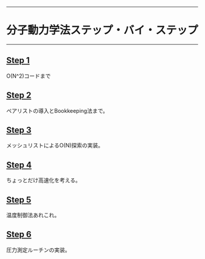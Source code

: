 ------------------------------------------------------------------------
# 分子動力学法ステップ・バイ・ステップ
------------------------------------------------------------------------

## [Step 1](step1)

O(N^2)コードまで

## [Step 2](step2)

ペアリストの導入とBookkeeping法まで。

## [Step 3](step3)

メッシュリストによるO(N)探索の実装。

## [Step 4](step4)

ちょっとだけ高速化を考える。

## [Step 5](step5)

温度制御法あれこれ。

## [Step 6](step6)

圧力測定ルーチンの実装。
